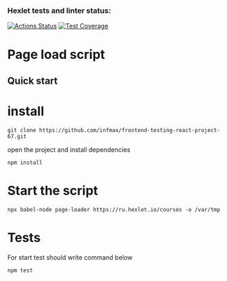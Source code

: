 ### Hexlet tests and linter status:
[![Actions Status](https://github.com/infmax/frontend-testing-react-project-67/workflows/hexlet-check/badge.svg)](https://github.com/infmax/frontend-testing-react-project-67/actions)
[![Test Coverage](https://api.codeclimate.com/v1/badges/f8b8bb2522fdacdcd61b/test_coverage)](https://codeclimate.com/github/infmax/frontend-testing-react-project-67/test_coverage)

# Page load script
## Quick start
# install
```
git clone https://github.com/infmax/frontend-testing-react-project-67.git
```
open the project and install dependencies
```
npm install
```


# Start the script
```
npx babel-node page-loader https://ru.hexlet.io/courses -o /var/tmp
```

# Tests
For start test should write command below
```
npm test
```